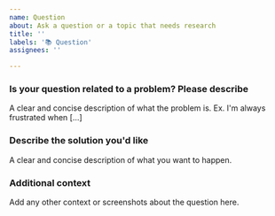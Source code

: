 ```yaml
---
name: Question
about: Ask a question or a topic that needs research
title: ''
labels: '📚 Question'
assignees: ''

---
```


### Is your question related to a problem? Please describe
A clear and concise description of what the problem is. Ex. I'm always frustrated when [...]

### Describe the solution you'd like
A clear and concise description of what you want to happen.

### Additional context
Add any other context or screenshots about the question here.

